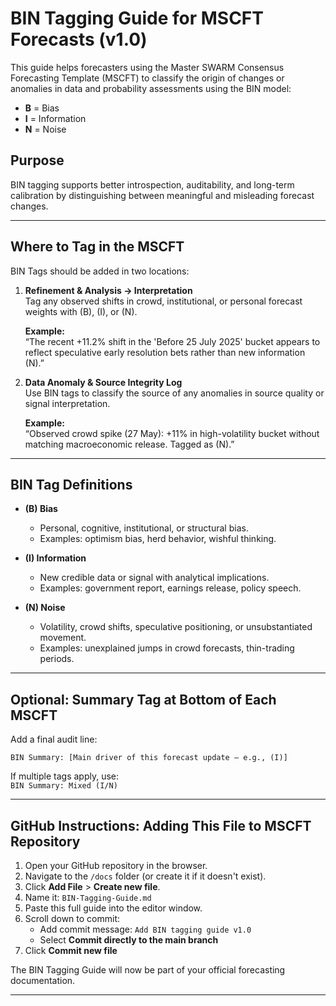 # BIN Tagging Guide for MSCFT Forecasts (v1.0)

This guide helps forecasters using the Master SWARM Consensus Forecasting Template (MSCFT) to classify the origin of changes or anomalies in data and probability assessments using the BIN model:
- **B** = Bias
- **I** = Information
- **N** = Noise

## Purpose
BIN tagging supports better introspection, auditability, and long-term calibration by distinguishing between meaningful and misleading forecast changes.

---

## Where to Tag in the MSCFT

BIN Tags should be added in two locations:

1. **Refinement & Analysis → Interpretation**  
   Tag any observed shifts in crowd, institutional, or personal forecast weights with (B), (I), or (N).

   **Example:**  
   “The recent +11.2% shift in the 'Before 25 July 2025' bucket appears to reflect speculative early resolution bets rather than new information (N).”

2. **Data Anomaly & Source Integrity Log**  
   Use BIN tags to classify the source of any anomalies in source quality or signal interpretation.

   **Example:**  
   “Observed crowd spike (27 May): +11% in high-volatility bucket without matching macroeconomic release. Tagged as (N).”

---

## BIN Tag Definitions

- **(B) Bias**
  - Personal, cognitive, institutional, or structural bias.
  - Examples: optimism bias, herd behavior, wishful thinking.

- **(I) Information**
  - New credible data or signal with analytical implications.
  - Examples: government report, earnings release, policy speech.

- **(N) Noise**
  - Volatility, crowd shifts, speculative positioning, or unsubstantiated movement.
  - Examples: unexplained jumps in crowd forecasts, thin-trading periods.

---

## Optional: Summary Tag at Bottom of Each MSCFT

Add a final audit line:

`BIN Summary: [Main driver of this forecast update — e.g., (I)]`

If multiple tags apply, use:  
`BIN Summary: Mixed (I/N)`

---

## GitHub Instructions: Adding This File to MSCFT Repository

1. Open your GitHub repository in the browser.
2. Navigate to the `/docs` folder (or create it if it doesn't exist).
3. Click **Add File** > **Create new file**.
4. Name it: `BIN-Tagging-Guide.md`
5. Paste this full guide into the editor window.
6. Scroll down to commit:
   - Add commit message: `Add BIN tagging guide v1.0`
   - Select **Commit directly to the main branch**
7. Click **Commit new file**

The BIN Tagging Guide will now be part of your official forecasting documentation.

---

